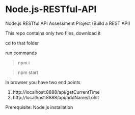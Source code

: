 # Node.js-RESTful-API
Node.js RESTful API Assessment Project (Build a REST API)


This repo contains only two files, download it

cd to that folder

run commands
> npm i

> npm start

In browser you have two end points
1. http://localhost:8888/api/getCurrentTime 
2. http://localhost:8888/api/addName/Lohit

Prerequisite: Node.js installation
